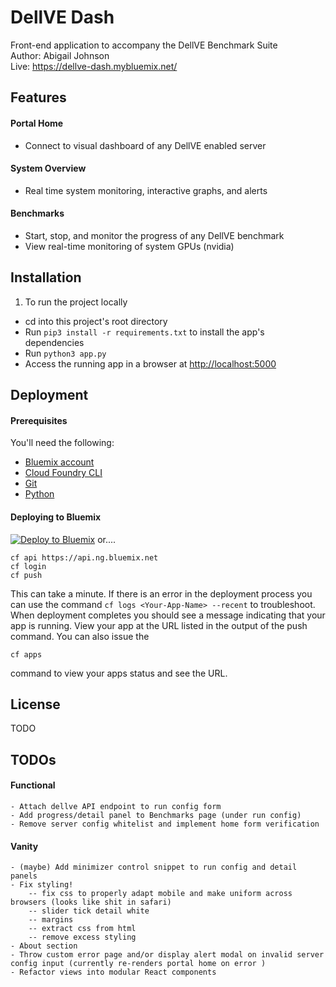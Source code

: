 # DellVE Dash
Front-end application to accompany the DellVE Benchmark Suite  
Author: Abigail Johnson  
Live: https://dellve-dash.mybluemix.net/

## Features
#### Portal Home
+ Connect to visual dashboard of any DellVE enabled server  
#### System Overview
+ Real time system monitoring, interactive graphs, and alerts
#### Benchmarks
+ Start, stop, and monitor the progress of any DellVE benchmark
+ View real-time monitoring of system GPUs (nvidia)

## Installation
1. To run the project locally
+ cd into this project's root directory
+ Run `pip3 install -r requirements.txt` to install the app's dependencies
+ Run `python3 app.py`
+ Access the running app in a browser at <http://localhost:5000>

## Deployment
#### Prerequisites
You'll need the following:
* [Bluemix account](https://console.ng.bluemix.net/registration/)
* [Cloud Foundry CLI](https://github.com/cloudfoundry/cli#downloads)
* [Git](https://git-scm.com/downloads)
* [Python](https://www.python.org/downloads/)

#### Deploying to Bluemix
[![Deploy to Bluemix](https://bluemix.net/deploy/button.png)](https://bluemix.net/deploy)
or....
```
cf api https://api.ng.bluemix.net
cf login
cf push
```
This can take a minute. If there is an error in the deployment process you can use the command `cf logs <Your-App-Name> --recent` to troubleshoot.
When deployment completes you should see a message indicating that your app is running.  View your app at the URL listed in the output of the push command.  You can also issue the
  ```
cf apps
  ```
command to view your apps status and see the URL.

## License
TODO

## TODOs
#### Functional
    - Attach dellve API endpoint to run config form
    - Add progress/detail panel to Benchmarks page (under run config)
    - Remove server config whitelist and implement home form verification
#### Vanity
    - (maybe) Add minimizer control snippet to run config and detail panels
    - Fix styling!
        -- fix css to properly adapt mobile and make uniform across browsers (looks like shit in safari)  
        -- slider tick detail white  
        -- margins  
        -- extract css from html   
        -- remove excess styling  
    - About section
    - Throw custom error page and/or display alert modal on invalid server config input (currently re-renders portal home on error )
    - Refactor views into modular React components
